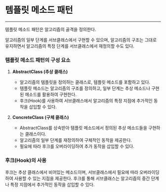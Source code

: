# 템플릿 메소드 패턴

---

템플릿 메소드 패턴은 알고리즘의 골격을 정의한다.

알고리즘의 일부 단계를 서브클래스에서 구현할 수 있으며,
알고리즘의 구조는 그대로 유지하면서 알고리즘의 특정 단계를 서브클래스에서 재정의할 수도 있다.

### 템플릿 메소드 패턴의 구성 요소

1. **AbstractClass (추상 클래스)**
   - 알고리즘의 템플릿을 정의하는 클래스로, 템플릿 메소드를 포함하고 있다.
   - 템플릿 메소드는 알고리즘의 구조를 정의하고, 일부 단계는 추상 메소드나 구현된 메소드를 활용하여 구현한다.
   - 후크(Hook)를 사용하여 서브클래스에서 알고리즘의 특정 지점에 추가적인 동작을 삽입할 수 있다.
   

2. **ConcreteClass (구체 클래스)**
   - AbstractClass를 상속받아 템플릿 메소드에서 정의된 추상 메소드들을 구현하는 클래스이다.
   - 알고리즘의 일부 단계를 재정의하여 구체적인 동작을 제공한다.
   - 필요에 따라 후크를 오버라이딩하여 추가 동작을 삽입할 수 있다.
   
### 후크(Hook)의 사용
후크는 추상 클래스에서 비어있는 메소드이며, 서브클래스에서 필요에 따라 오버라이딩하여 사용할 수 있는 지점을 제공한다.
후크를 통해 서브클래스는 알고리즘의 중간 단계나 특정 지점에서 추가적인 동작을 삽입할 수 있다.
